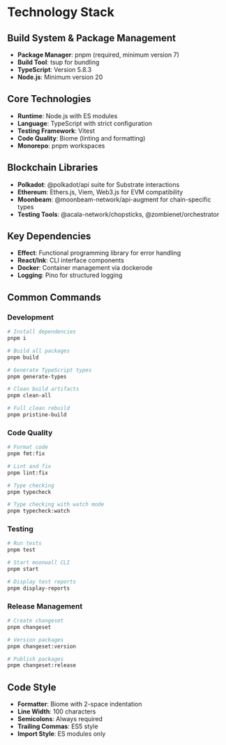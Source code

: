 # Technology Stack

## Build System & Package Management
- **Package Manager**: pnpm (required, minimum version 7)
- **Build Tool**: tsup for bundling
- **TypeScript**: Version 5.8.3
- **Node.js**: Minimum version 20

## Core Technologies
- **Runtime**: Node.js with ES modules
- **Language**: TypeScript with strict configuration
- **Testing Framework**: Vitest
- **Code Quality**: Biome (linting and formatting)
- **Monorepo**: pnpm workspaces

## Blockchain Libraries
- **Polkadot**: @polkadot/api suite for Substrate interactions
- **Ethereum**: Ethers.js, Viem, Web3.js for EVM compatibility
- **Moonbeam**: @moonbeam-network/api-augment for chain-specific types
- **Testing Tools**: @acala-network/chopsticks, @zombienet/orchestrator

## Key Dependencies
- **Effect**: Functional programming library for error handling
- **React/Ink**: CLI interface components
- **Docker**: Container management via dockerode
- **Logging**: Pino for structured logging

## Common Commands

### Development
```bash
# Install dependencies
pnpm i

# Build all packages
pnpm build

# Generate TypeScript types
pnpm generate-types

# Clean build artifacts
pnpm clean-all

# Full clean rebuild
pnpm pristine-build
```

### Code Quality
```bash
# Format code
pnpm fmt:fix

# Lint and fix
pnpm lint:fix

# Type checking
pnpm typecheck

# Type checking with watch mode
pnpm typecheck:watch
```

### Testing
```bash
# Run tests
pnpm test

# Start moonwall CLI
pnpm start

# Display test reports
pnpm display-reports
```

### Release Management
```bash
# Create changeset
pnpm changeset

# Version packages
pnpm changeset:version

# Publish packages
pnpm changeset:release
```

## Code Style
- **Formatter**: Biome with 2-space indentation
- **Line Width**: 100 characters
- **Semicolons**: Always required
- **Trailing Commas**: ES5 style
- **Import Style**: ES modules only